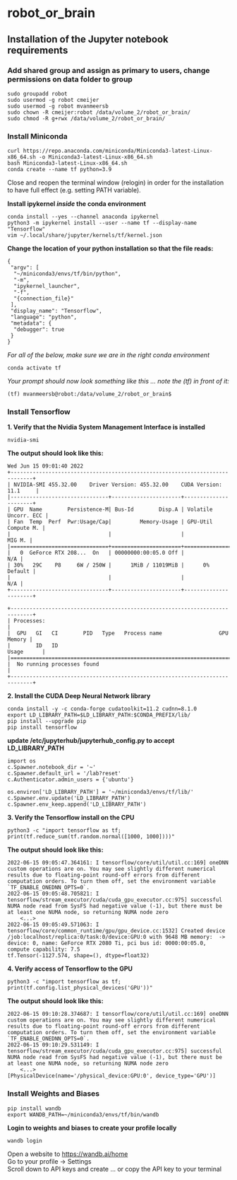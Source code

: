 # robot_or_brain

## Installation of the Jupyter notebook requirements

### Add shared group and assign as primary to users, change permissions on data folder to group
```
sudo groupadd robot
sudo usermod -g robot cmeijer
sudo usermod -g robot mvanmeersb
sudo chown -R cmeijer:robot /data/volume_2/robot_or_brain/
sudo chmod -R g+rwx /data/volume_2/robot_or_brain/
```

### Install Miniconda
```
curl https://repo.anaconda.com/miniconda/Miniconda3-latest-Linux-x86_64.sh -o Miniconda3-latest-Linux-x86_64.sh 
bash Miniconda3-latest-Linux-x86_64.sh
conda create --name tf python=3.9 
```
Close and reopen the terminal window (relogin) in order for the installation to have full effect (e.g. setting PATH variable).

**Install ipykernel _inside_ the conda environment**
```
conda install --yes --channel anaconda ipykernel
python3 -m ipykernel install --user --name tf --display-name "Tensorflow"
vim ~/.local/share/jupyter/kernels/tf/kernel.json
```
**Change the location of your python installation so that the file reads:**
```
{
 "argv": [
  "~/miniconda3/envs/tf/bin/python",
  "-m",
  "ipykernel_launcher",
  "-f",
  "{connection_file}"
 ],
 "display_name": "Tensorflow",
 "language": "python",
 "metadata": {
  "debugger": true
 }
}
```

*For all of the below, _make sure_ we are in the right conda environment*
```
conda activate tf 
```
*Your prompt should now look something like this ... note the (tf) in front of it:*
```
(tf) mvanmeersb@robot:/data/volume_2/robot_or_brain$ 
```

### Install Tensorflow
**1. Verify that the Nvidia System Management Interface is installed**
```
nvidia-smi
```
**The output should look like this:**
```
Wed Jun 15 09:01:40 2022       
+-----------------------------------------------------------------------------+
| NVIDIA-SMI 455.32.00    Driver Version: 455.32.00    CUDA Version: 11.1     |
|-------------------------------+----------------------+----------------------+
| GPU  Name        Persistence-M| Bus-Id        Disp.A | Volatile Uncorr. ECC |
| Fan  Temp  Perf  Pwr:Usage/Cap|         Memory-Usage | GPU-Util  Compute M. |
|                               |                      |               MIG M. |
|===============================+======================+======================|
|   0  GeForce RTX 208...  On   | 00000000:00:05.0 Off |                  N/A |
| 30%   29C    P8     6W / 250W |      1MiB / 11019MiB |      0%      Default |
|                               |                      |                  N/A |
+-------------------------------+----------------------+----------------------+
                                                                               
+-----------------------------------------------------------------------------+
| Processes:                                                                  |
|  GPU   GI   CI        PID   Type   Process name                  GPU Memory |
|        ID   ID                                                   Usage      |
|=============================================================================|
|  No running processes found                                                 |
+-----------------------------------------------------------------------------+
```

**2. Install the CUDA Deep Neural Network library**
```
conda install -y -c conda-forge cudatoolkit=11.2 cudnn=8.1.0 
export LD_LIBRARY_PATH=$LD_LIBRARY_PATH:$CONDA_PREFIX/lib/ 
pip install --upgrade pip 
pip install tensorflow 
```
**update /etc/jupyterhub/jupyterhub_config.py to accept LD_LIBRARY_PATH**
```
import os
c.Spawner.notebook_dir = '~'
c.Spawner.default_url = '/lab?reset'
c.Authenticator.admin_users = {'ubuntu'}

os.environ['LD_LIBRARY_PATH'] = '~/miniconda3/envs/tf/lib/'
c.Spawner.env.update('LD_LIBRARY_PATH')
c.Spawner.env_keep.append('LD_LIBRARY_PATH')
```

**3. Verify the Tensorflow install on the CPU**
```
python3 -c "import tensorflow as tf; print(tf.reduce_sum(tf.random.normal([1000, 1000])))" 
```
**The output should look like this:**
```
2022-06-15 09:05:47.364161: I tensorflow/core/util/util.cc:169] oneDNN custom operations are on. You may see slightly different numerical results due to floating-point round-off errors from different computation orders. To turn them off, set the environment variable `TF_ENABLE_ONEDNN_OPTS=0`.
2022-06-15 09:05:48.705821: I tensorflow/stream_executor/cuda/cuda_gpu_executor.cc:975] successful NUMA node read from SysFS had negative value (-1), but there must be at least one NUMA node, so returning NUMA node zero
    <...>
2022-06-15 09:05:49.571063: I tensorflow/core/common_runtime/gpu/gpu_device.cc:1532] Created device /job:localhost/replica:0/task:0/device:GPU:0 with 9648 MB memory:  -> device: 0, name: GeForce RTX 2080 Ti, pci bus id: 0000:00:05.0, compute capability: 7.5
tf.Tensor(-1127.574, shape=(), dtype=float32)
```

**4. Verify access of Tensorflow to the GPU**
```
python3 -c "import tensorflow as tf; print(tf.config.list_physical_devices('GPU'))" 
```
**The output should look like this:**
```
2022-06-15 09:10:28.374687: I tensorflow/core/util/util.cc:169] oneDNN custom operations are on. You may see slightly different numerical results due to floating-point round-off errors from different computation orders. To turn them off, set the environment variable `TF_ENABLE_ONEDNN_OPTS=0`.
2022-06-15 09:10:29.531149: I tensorflow/stream_executor/cuda/cuda_gpu_executor.cc:975] successful NUMA node read from SysFS had negative value (-1), but there must be at least one NUMA node, so returning NUMA node zero
    <...>
[PhysicalDevice(name='/physical_device:GPU:0', device_type='GPU')]
```

### Install Weights and Biases
``` 
pip install wandb 
export WANDB_PATH=~/miniconda3/envs/tf/bin/wandb
```
**Login to weights and biases to create your profile locally**
```
wandb login
```
Open a website to https://wandb.ai/home  
Go to your profile -> Settings  
Scroll down to API keys and create ... or copy the API key to your terminal  
